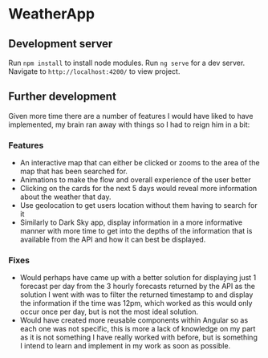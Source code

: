 # WeatherApp

## Development server
Run `npm install` to install node modules.
Run `ng serve` for a dev server. Navigate to `http://localhost:4200/` to view project.

## Further development
Given more time there are a number of features I would have liked to have implemented, my brain ran away with things so I had to reign him in a bit:

### Features
- An interactive map that can either be clicked or zooms to the area of the map that has been searched for.
- Animations to make the flow and overall experience of the user better
- Clicking on the cards for the next 5 days would reveal more information about the weather that day.
- Use geolocation to get users location without them having to search for it
- Similarly to Dark Sky app, display information in a more informative manner with more time to get into the depths of the information that is available from the API and how it can best be displayed.

### Fixes
- Would perhaps have came up with a better solution for displaying just 1 forecast per day from the 3 hourly forecasts returned by the API as the solution I went with was to filter the returned timestamp to and display the information if the time was 12pm, which worked as this would only occur once per day, but is not the most ideal solution.
- Would have created more reusable components within Angular so as each one was not specific, this is more a lack of knowledge on my part as it is not something I have really worked with before, but is something I intend to learn and implement in my work as soon as possible.

